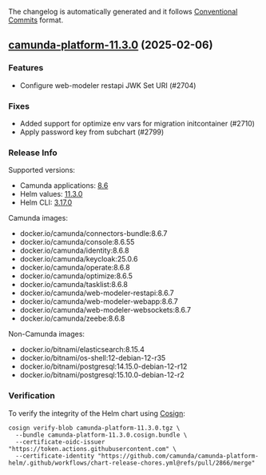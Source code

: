 The changelog is automatically generated and it follows [Conventional Commits](https://www.conventionalcommits.org/en/v1.0.0/) format.

## [camunda-platform-11.3.0](https://github.com/camunda/camunda-platform-helm/releases/tag/camunda-platform-11.3.0) (2025-02-06)

### Features

- Configure web-modeler restapi JWK Set URI (#2704)

### Fixes

- Added support for optimize env vars for migration initcontainer (#2710)
- Apply password key from subchart (#2799)

<!-- generated by git-cliff -->
### Release Info

Supported versions:

- Camunda applications: [8.6](https://github.com/camunda/camunda-platform/releases?q=tag%3A8.6&expanded=true)
- Helm values: [11.3.0](https://artifacthub.io/packages/helm/camunda/camunda-platform/11.3.0#parameters)
- Helm CLI: [3.17.0](https://github.com/helm/helm/releases/tag/v3.17.0)

Camunda images:

- docker.io/camunda/connectors-bundle:8.6.7
- docker.io/camunda/console:8.6.55
- docker.io/camunda/identity:8.6.8
- docker.io/camunda/keycloak:25.0.6
- docker.io/camunda/operate:8.6.8
- docker.io/camunda/optimize:8.6.5
- docker.io/camunda/tasklist:8.6.8
- docker.io/camunda/web-modeler-restapi:8.6.7
- docker.io/camunda/web-modeler-webapp:8.6.7
- docker.io/camunda/web-modeler-websockets:8.6.7
- docker.io/camunda/zeebe:8.6.8

Non-Camunda images:

- docker.io/bitnami/elasticsearch:8.15.4
- docker.io/bitnami/os-shell:12-debian-12-r35
- docker.io/bitnami/postgresql:14.15.0-debian-12-r12
- docker.io/bitnami/postgresql:15.10.0-debian-12-r2

### Verification

To verify the integrity of the Helm chart using [Cosign](https://docs.sigstore.dev/signing/quickstart/):

```shell
cosign verify-blob camunda-platform-11.3.0.tgz \
  --bundle camunda-platform-11.3.0.cosign.bundle \
  --certificate-oidc-issuer "https://token.actions.githubusercontent.com" \
  --certificate-identity "https://github.com/camunda/camunda-platform-helm/.github/workflows/chart-release-chores.yml@refs/pull/2866/merge"
```

